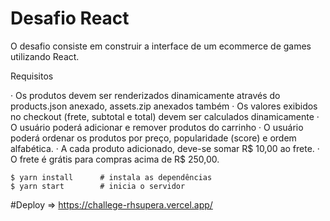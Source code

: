 # Desafio React
O desafio consiste em construir a interface de um ecommerce de games utilizando React.

Requisitos

·  Os produtos devem ser renderizados dinamicamente através do products.json anexado, assets.zip anexados
também
·  Os valores exibidos no checkout (frete, subtotal e total) devem ser calculados dinamicamente
·  O usuário poderá adicionar e remover produtos do carrinho
·  O usuário poderá ordenar os produtos por preço, popularidade (score) e ordem alfabética.
·  A cada produto adicionado, deve-se somar R$ 10,00 ao frete.
·  O frete é grátis para compras acima de R$ 250,00.

```console
$ yarn install      # instala as dependências
$ yarn start        # inicia o servidor
```
#Deploy
=> https://challege-rhsupera.vercel.app/
